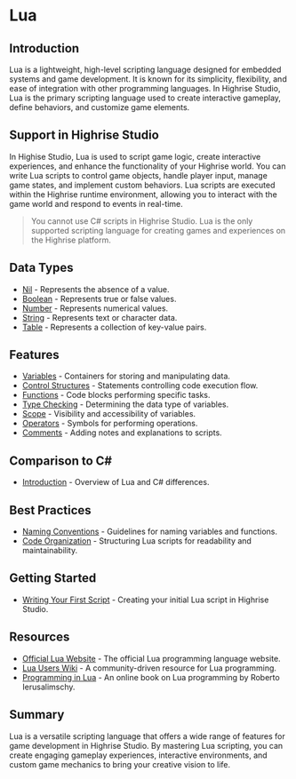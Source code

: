 # Lua

## Introduction

Lua is a lightweight, high-level scripting language designed for embedded systems and game development. It is known for its simplicity, flexibility, and ease of integration with other programming languages. In Highrise Studio, Lua is the primary scripting language used to create interactive gameplay, define behaviors, and customize game elements.

## Support in Highrise Studio

In Highise Studio, Lua is used to script game logic, create interactive experiences, and enhance the functionality of your Highrise world. You can write Lua scripts to control game objects, handle player input, manage game states, and implement custom behaviors. Lua scripts are executed within the Highrise runtime environment, allowing you to interact with the game world and respond to events in real-time.

> You cannot use C# scripts in Highrise Studio. Lua is the only supported scripting language for creating games and experiences on the Highrise platform.

## Data Types

- [Nil](https://create.highrise.game/learn/studio/create/scripting/lua/types/nil) - Represents the absence of a value.
- [Boolean](https://create.highrise.game/learn/studio/create/scripting/lua/types/booleans) - Represents true or false values.
- [Number](https://create.highrise.game/learn/studio/create/scripting/lua/types/numbers) - Represents numerical values.
- [String](https://create.highrise.game/learn/studio/create/scripting/lua/types/strings) - Represents text or character data.
- [Table](https://create.highrise.game/learn/studio/create/scripting/lua/types/tables) - Represents a collection of key-value pairs.

## Features

- [Variables](https://create.highrise.game/learn/studio/create/scripting/lua/features/variables) - Containers for storing and manipulating data.
- [Control Structures](https://create.highrise.game/learn/studio/create/scripting/lua/features/control-structures) - Statements controlling code execution flow.
- [Functions](https://create.highrise.game/learn/studio/create/scripting/lua/features/functions) - Code blocks performing specific tasks.
- [Type Checking](https://create.highrise.game/learn/studio/create/scripting/lua/features/type-checking) - Determining the data type of variables.
- [Scope](https://create.highrise.game/learn/studio/create/scripting/lua/features/scope) - Visibility and accessibility of variables.
- [Operators](https://create.highrise.game/learn/studio/create/scripting/lua/features/operators) - Symbols for performing operations.
- [Comments](https://create.highrise.game/learn/studio/create/scripting/lua/features/comments) - Adding notes and explanations to scripts.


## Comparison to C#

- [Introduction](https://create.highrise.game/learn/studio/create/scripting/lua/comparison-to-c) - Overview of Lua and C# differences.

## Best Practices

- [Naming Conventions](https://create.highrise.game/learn/studio/create/scripting/lua/best-practices/naming-conventions) - Guidelines for naming variables and functions.
- [Code Organization](https://create.highrise.game/learn/studio/create/scripting/lua/best-practices/code-organization) - Structuring Lua scripts for readability and maintainability.

## Getting Started

- [Writing Your First Script](https://create.highrise.game/learn/studio/create/scripting/writing-your-first-script) - Creating your initial Lua script in Highrise Studio.

## Resources

- [Official Lua Website](https://www.lua.org/) - The official Lua programming language website.
- [Lua Users Wiki](http://lua-users.org/wiki/) - A community-driven resource for Lua programming.
- [Programming in Lua](https://www.lua.org/pil/contents.html) - An online book on Lua programming by Roberto Ierusalimschy.

## Summary

Lua is a versatile scripting language that offers a wide range of features for game development in Highrise Studio. By mastering Lua scripting, you can create engaging gameplay experiences, interactive environments, and custom game mechanics to bring your creative vision to life.